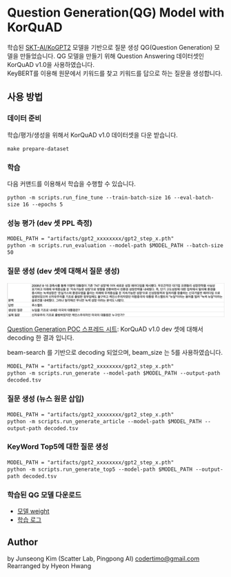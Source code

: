 # Question Generation(QG) Model with KorQuAD

학습된 [SKT-AI/KoGPT2](https://github.com/SKT-AI/KoGPT2) 모델을 기반으로 질문 생성 QG(Question Generation) 모델을 만들었습니다. 
QG 모델을 만들기 위해 Question Answering 데이터셋인 KorQuAD v1.0을 사용하였습니다.  
KeyBERT를 이용해 원문에서 키워드를 찾고 키워드를 답으로 하는 질문을 생성합니다.

## 사용 방법

### 데이터 준비

학습/평가/생성을 위해서 KorQuAD v1.0 데이터셋을 다운 받습니다.

```shell
make prepare-dataset
```

### 학습

다음 커맨드를 이용해서 학습을 수행할 수 있습니다.

```shell
python -m scripts.run_fine_tune --train-batch-size 16 --eval-batch-size 16 --epochs 5
```

### 성능 평가 (dev 셋 PPL 측정)

```shell
MODEL_PATH = "artifacts/gpt2_xxxxxxxx/gpt2_step_x.pth"
python -m scripts.run_evaluation --model-path $MODEL_PATH --batch-size 50
```

### 질문 생성 (dev 셋에 대해서 질문 생성)

![Decoding 결과](docs/decoded_examples.png)

[Question Generation POC 스프레드 시트](https://docs.google.com/spreadsheets/d/1-PQKFTfBhyH-K0EBa03_KkPMgL86wF_rn_813Hk-LNQ): KorQuAD v1.0 dev 셋에 대해서 decoding 한 결과 입니다.

beam-search 를 기반으로 decoding 되었으며, beam_size 는 5를 사용하였습니다.

```shell
MODEL_PATH = "artifacts/gpt2_xxxxxxxx/gpt2_step_x.pth"
python -m scripts.run_generate --model-path $MODEL_PATH --output-path decoded.tsv
```

### 질문 생성 (뉴스 원문 삽입)
```shell
MODEL_PATH = "artifacts/gpt2_xxxxxxxx/gpt2_step_x.pth"
python -m scripts.run_generate_article --model-path $MODEL_PATH --output-path decoded.tsv
```

### KeyWord Top5에 대한 질문 생성
```shell
MODEL_PATH = "artifacts/gpt2_xxxxxxxx/gpt2_step_x.pth"
python -m scripts.run_generate_top5 --model-path $MODEL_PATH --output-path decoded.tsv
```

### 학습된 QG 모델 다운로드

- [모델 weight](https://drive.google.com/file/d/1-CqvHrpFpLt8KPTQSsnQKVERXokjHs5K/view?usp=sharing)
- [학습 로그](https://drive.google.com/file/d/1-F73TqS1zGjdffz2vFPkgheClMDUf1TX/view?usp=sharing)

## Author

by Junseong Kim (Scatter Lab, Pingpong AI) codertimo@gmail.com  
Rearranged by Hyeon Hwang

